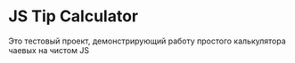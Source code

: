 <h1>JS Tip Calculator</h1>
<p>Это тестовый проект, демонстрирующий работу простого калькулятора чаевых на чистом JS</p>
